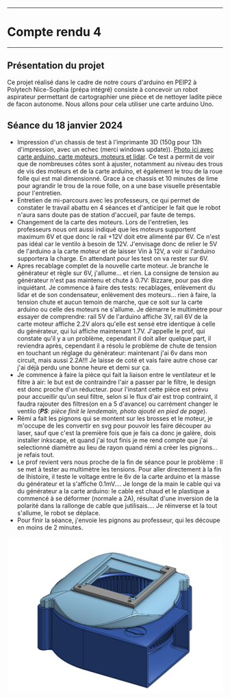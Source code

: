 *******************
# Compte rendu 4
*******************
## Présentation du projet
Ce projet réalisé dans le cadre de notre cours d'arduino en PEIP2 à Polytech Nice-Sophia (prépa intégré) consiste à concevoir un robot aspirateur permettant de cartographier une pièce et de nettoyer ladite pièce de facon autonome. Nous allons pour cela utiliser une carte arduino Uno.

## Séance du 18 janvier 2024
- Impression d'un chassis de test à l'imprimante 3D (150g pour 13h d'impression, avec un echec (merci windows update)). [Photo ici avec carte arduino, carte moteurs, moteurs et lidar](/images/20240119_175631.jpg). Ce test a permit de voir que de nombreuses côtes sont à ajuster, notamment au niveau des trous de vis des moteurs et de la carte arduino, et également le trou de la roue folle qui est mal dimensionné. Grace à ce chassis et 10 minutes de lime pour agrandir le trou de la roue folle, on a une base visuelle présentable pour l'entretien.
- Entretien de mi-parcours avec les professeurs, ce qui permet de constater le travail abattu en 4 séances et d'anticiper le fait que le robot n'aura sans doute pas de station d'accueil, par faute de temps. 
- Changement de la carte des moteurs. Lors de l'entretien, les professeurs nous ont aussi indiqué que les moteurs supportent maximum 6V et que donc le rail +12V doit etre alimenté par 6V. Ce n'est pas idéal car le ventilo à besoin de 12V. J'envisage donc de relier le 5V de l'arduino a la carte moteur et de laisser Vin à 12V, a voir si l'arduino supportera la charge. En attendant pour les test on va rester sur 6V.
- Apres recablage complet de la nouvelle carte moteur. Je branche le générateur et règle sur 6V, j'allume... et rien. La consigne de tension au générateur n'est pas maintenu et chute à 0.7V: Bizzare, pour pas dire inquiétant. Je commence à faire des tests: recablages, enlèvement du lidar et de son condensateur, enlèvement des moteurs... rien à faire, la tension chute et aucun temoin de marche, que ce soit sur la carte arduino ou celle des moteurs ne s'allume. Je démarre le multimètre pour essayer de comprendre: rail 5V de l'arduino affiche 3V, rail 6V de la carte moteur affiche 2.2V alors qu'elle est sensé etre identique à celle du générateur, qui lui affiche maintenant 1.7V. J'appelle le prof, qui constate qu'il y a un problème, cependant il doit aller quelque part, il reviendra après, cependant il a résolu le problème de chute de tension en touchant un réglage du générateur: maintenant j'ai 6v dans mon circuit, mais aussi 2.2A!!! Je laisse de coté et vais faire autre chose car j'ai déjà perdu une bonne heure et demi sur ça. 
- Je commence à faire la pièce qui fait la liaison entre le ventilateur et le filtre à air: le but est de contraindre l'air a passer par le filtre, le design est donc proche d'un réducteur. pour l'instant cette pièce est prévu pour accueillir qu'un seul filtre, selon si le flux d'air est trop contraint, il faudra rajouter des filtres(on en a 5 d'avance) ou carrément changer le ventilo (*__PS__: pièce finit le lendemain, photo ajouté en pied de page*).
- Rémi a fait les pignons qui se montent sur les brosses et le moteur, je m'occupe de les convertir en svg pour pouvoir les faire découper au laser, sauf que c'est la première fois que je fais ca donc je galère, dois installer inkscape, et quand j'ai tout finis je me rend compte que j'ai selectionné diamètre au lieu de rayon quand rémi a créer les pignons... je refais tout.
- Le prof revient vers nous proche de la fin de séance pour le problème : Il se met à tester au multimètre les tensions. Pour aller directement à la fin de lhistoire, il teste le voltage entre le 6v de la carte arduino et la masse du générateur et la s'affiche 0.1mV.... Je longe de la main le cable qui va du générateur a la carte arduino: le cable est chaud et le plastique a commencé à se déformer (normale a 2A), résultat d'une inversion de la polarité dans la rallonge de cable que jutilisais.... Je réinverse et la tout s'allume, le robot se déplace.
- Pour finir la séance, j'envoie les pignons au professeur, qui les découpe en moins de 2 minutes.

![](/images/adaptateur_filtre_ventilo.png "pièce modélisé")